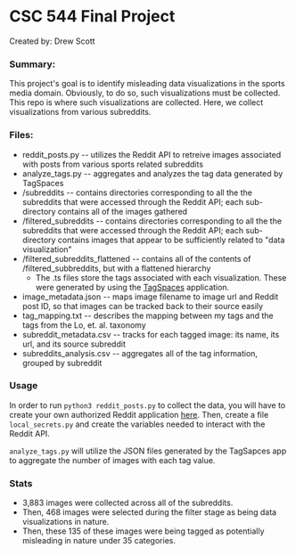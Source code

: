 # CSC 544 Final Project

Created by: Drew Scott

### Summary:

This project's goal is to identify misleading data visualizations in the sports media domain. Obviously, to do so, such visualizations must be collected. This repo is where such visualizations are collected. Here, we collect visualizations from various subreddits.

### Files:
* reddit_posts.py -- utilizes the Reddit API to retreive images associated with posts from various sports related subreddits
* analyze_tags.py -- aggregates and analyzes the tag data generated by TagSpaces
* /subreddits -- contains directories corresponding to all the the subreddits that were accessed through the Reddit API; each sub-directory contains all of the images gathered
* /filtered_subreddits -- contains directories corresponding to all the the subreddits that were accessed through the Reddit API; each sub-directory contains images that appear to be sufficiently related to "data visualization"
* /filtered_subreddits_flattened -- contains all of the contents of /filtered_subbreddits, but with a flattened hierarchy
    * The .ts files store the tags associated with each visualization. These were generated by using the [TagSpaces](https://www.tagspaces.org/) application.
* image_metadata.json -- maps image filename to image url and Reddit post ID, so that images can be tracked back to their source easily
* tag_mapping.txt -- describes the mapping between my tags and the tags from the Lo, et. al. taxonomy
* subreddit_metadata.csv -- tracks for each tagged image: its name, its url, and its source subreddit
* subreddits_analysis.csv -- aggregates all of the tag information, grouped by subreddit

### Usage

In order to run ```python3 reddit_posts.py``` to collect the data, you will have to create your own authorized Reddit application [here](https://www.reddit.com/prefs/apps). Then, create a file ```local_secrets.py``` and create the variables needed to interact with the Reddit API.

```analyze_tags.py``` will utilize the JSON files generated by the TagSapces app to aggregate the number of images with each tag value.

### Stats

* 3,883 images were collected across all of the subreddits.
* Then, 468 images were selected during the filter stage as being data visualizations in nature.
* Then, these 135 of these images were being tagged as potentially misleading in nature under 35 categories.
